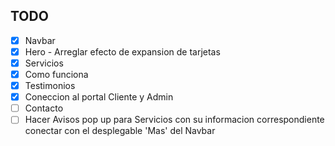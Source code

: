## TODO

- [x] Navbar
- [x] Hero - Arreglar efecto de expansion de tarjetas
- [x] Servicios
- [x] Como funciona
- [x] Testimonios
- [x] Coneccion al portal Cliente y Admin 
- [ ] Contacto
- [ ] Hacer Avisos pop up para Servicios con su informacion correspondiente conectar con el desplegable 'Mas' del Navbar